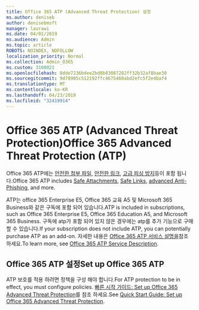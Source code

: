 ```yaml
---
title: Office 365 ATP (Advanced Threat Protection) 설정
ms.author: deniseb
author: denisebmsft
manager: laurawi
ms.date: 04/01/2019
ms.audience: Admin
ms.topic: article
ROBOTS: NOINDEX, NOFOLLOW
localization_priority: Normal
ms.collection: Admin_O365
ms.custom: 3100021
ms.openlocfilehash: 8dde7236bdee2bd0b83087282ff32b32af8bae30
ms.sourcegitcommit: 9d78905c512192ffc4675468abd2efc5f2e4baf4
ms.translationtype: MT
ms.contentlocale: ko-KR
ms.lasthandoff: 04/23/2019
ms.locfileid: "32419914"
---
```

# <a name="office-365-advanced-threat-protection-atp"></a><span data-ttu-id="4b0d0-102">Office 365 ATP (Advanced Threat Protection)</span><span class="sxs-lookup"><span data-stu-id="4b0d0-102">Office 365 Advanced Threat Protection (ATP)</span></span>

<span data-ttu-id="4b0d0-103">Office 365 ATP에는 [안전한 첨부 파일](https://docs.microsoft.com/office365/securitycompliance/atp-safe-attachments), [안전한 링크](https://docs.microsoft.com/office365/securitycompliance/atp-safe-links), [고급 피싱 방지](https://docs.microsoft.com/office365/securitycompliance/atp-anti-phishing)등이 포함 됩니다.</span><span class="sxs-lookup"><span data-stu-id="4b0d0-103">Office 365 ATP includes [Safe Attachments](https://docs.microsoft.com/office365/securitycompliance/atp-safe-attachments), [Safe Links](https://docs.microsoft.com/office365/securitycompliance/atp-safe-links), [advanced Anti-Phishing](https://docs.microsoft.com/office365/securitycompliance/atp-anti-phishing), and more.</span></span> 

<span data-ttu-id="4b0d0-104">ATP는 office 365 Enterprise E5, Office 365 교육 A5 및 Microsoft 365 Business와 같은 구독에 포함 되어 있습니다.</span><span class="sxs-lookup"><span data-stu-id="4b0d0-104">ATP is included in subscriptions, such as Office 365 Enterprise E5, Office 365 Education A5, and Microsoft 365 Business.</span></span> <span data-ttu-id="4b0d0-105">구독에 atp가 포함 되어 있지 않은 경우에는 atp를 추가 기능으로 구매할 수 있습니다.</span><span class="sxs-lookup"><span data-stu-id="4b0d0-105">If your subscription does not include ATP, you can potentially purchase ATP as an add-on.</span></span> <span data-ttu-id="4b0d0-106">자세한 내용은 [Office 365 ATP 서비스 설명을](https://docs.microsoft.com/office365/servicedescriptions/office-365-advanced-threat-protection-service-description)참조 하세요.</span><span class="sxs-lookup"><span data-stu-id="4b0d0-106">To learn more, see [Office 365 ATP Service Description](https://docs.microsoft.com/office365/servicedescriptions/office-365-advanced-threat-protection-service-description).</span></span>

## <a name="set-up-office-365-atp"></a><span data-ttu-id="4b0d0-107">Office 365 ATP 설정</span><span class="sxs-lookup"><span data-stu-id="4b0d0-107">Set up Office 365 ATP</span></span>

<span data-ttu-id="4b0d0-108">ATP 보호를 적용 하려면 정책을 구성 해야 합니다.</span><span class="sxs-lookup"><span data-stu-id="4b0d0-108">For ATP protection to be in effect, you must configure policies.</span></span> <span data-ttu-id="4b0d0-109">[빠른 시작 가이드: Set up Office 365 Advanced Threat Protection](https://docs.microsoft.com/office365/securitycompliance/checklist-atp-setup)를 참조 하세요.</span><span class="sxs-lookup"><span data-stu-id="4b0d0-109">See [Quick Start Guide: Set up Office 365 Advanced Threat Protection](https://docs.microsoft.com/office365/securitycompliance/checklist-atp-setup).</span></span>

